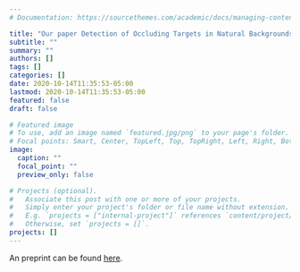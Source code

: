 ```yaml
---
# Documentation: https://sourcethemes.com/academic/docs/managing-content/

title: "Our paper Detection of Occluding Targets in Natural Backgrounds is in press at JoV."
subtitle: ""
summary: ""
authors: []
tags: []
categories: []
date: 2020-10-14T11:35:53-05:00
lastmod: 2020-10-14T11:35:53-05:00
featured: false
draft: false

# Featured image
# To use, add an image named `featured.jpg/png` to your page's folder.
# Focal points: Smart, Center, TopLeft, Top, TopRight, Left, Right, BottomLeft, Bottom, BottomRight.
image:
  caption: ""
  focal_point: ""
  preview_only: false

# Projects (optional).
#   Associate this post with one or more of your projects.
#   Simply enter your project's folder or file name without extension.
#   E.g. `projects = ["internal-project"]` references `content/project/deep-learning/index.md`.
#   Otherwise, set `projects = []`.
projects: []
---
```


An preprint can be found [here](http://calenwalshe.com/files/Occluding_target_detection_in_press.pdf).
